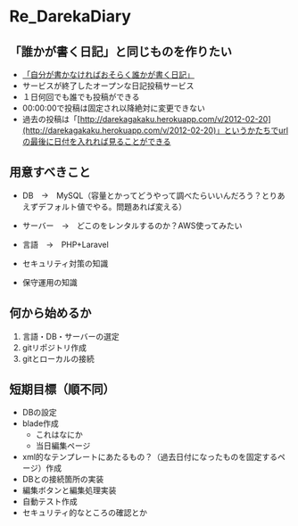 # Re_DarekaDiary
## 「誰かが書く日記」と同じものを作りたい

* [「自分が書かなければおそらく誰かが書く日記」](https://darekagakaku.herokuapp.com/a)
* サービスが終了したオープンな日記投稿サービス
* １日何回でも誰でも投稿ができる
* 00:00:00で投稿は固定され以降絶対に変更できない
* 過去の投稿は「[http://darekagakaku.herokuapp.com/v/2012-02-20](http://darekagakaku.herokuapp.com/v/2012-02-20)」というかたちでurlの最後に日付を入れれば見ることができる


## 用意すべきこと

* DB　→　MySQL（容量とかってどうやって調べたらいいんだろう？とりあえずデフォルト値でやる。問題あれば変える）
* サーバー　→　どこのをレンタルするのか？AWS使ってみたい
* 言語　→　PHP+Laravel

* セキュリティ対策の知識
* 保守運用の知識


## 何から始めるか

1. 言語・DB・サーバーの選定
2. gitリポジトリ作成
3. gitとローカルの接続


## 短期目標（順不同）

- DBの設定
- blade作成
    - これはなにか
    - 当日編集ページ
- xml的なテンプレートにあたるもの？（過去日付になったものを固定するページ）作成
- DBとの接続箇所の実装
- 編集ボタンと編集処理実装
- 自動テスト作成
- セキュリティ的なところの確認とか
